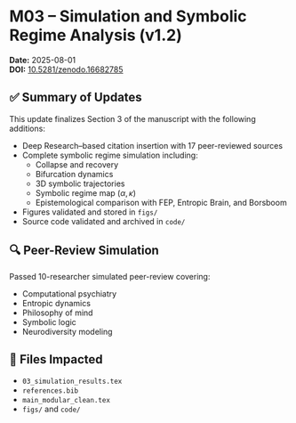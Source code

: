 # M03 – Simulation and Symbolic Regime Analysis (v1.2)

**Date:** 2025-08-01  
**DOI:** [10.5281/zenodo.16682785](https://doi.org/10.5281/zenodo.16682785)

## ✅ Summary of Updates

This update finalizes Section 3 of the manuscript with the following additions:

- Deep Research–based citation insertion with 17 peer-reviewed sources
- Complete symbolic regime simulation including:
  - Collapse and recovery
  - Bifurcation dynamics
  - 3D symbolic trajectories
  - Symbolic regime map $(\alpha, \kappa)$
  - Epistemological comparison with FEP, Entropic Brain, and Borsboom
- Figures validated and stored in `figs/`
- Source code validated and archived in `code/`

## 🔍 Peer-Review Simulation
Passed 10-researcher simulated peer-review covering:
- Computational psychiatry
- Entropic dynamics
- Philosophy of mind
- Symbolic logic
- Neurodiversity modeling

## 📁 Files Impacted
- `03_simulation_results.tex`
- `references.bib`
- `main_modular_clean.tex`
- `figs/` and `code/`